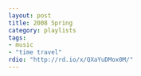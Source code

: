 ```yaml
---
layout: post
title: 2008 Spring
category: playlists
tags:
- music
- "time travel"
rdio: "http://rd.io/x/QXaYuDMox0M/"
---
```

